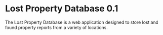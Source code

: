 Lost Property Database 0.1
=================

The Lost Property Database is a web application designed to store lost and found property reports from a variety of locations.
